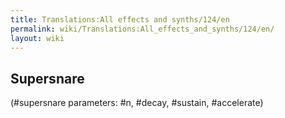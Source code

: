 ```yaml
---
title: Translations:All effects and synths/124/en
permalink: wiki/Translations:All_effects_and_synths/124/en/
layout: wiki
---
```


## Supersnare

(\#supersnare parameters: \#n, \#decay, \#sustain, \#accelerate)
